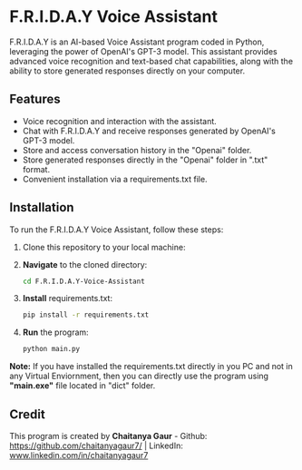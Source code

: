 # F.R.I.D.A.Y Voice Assistant

F.R.I.D.A.Y is an AI-based Voice Assistant program coded in Python, leveraging the power of OpenAI's GPT-3 model. This assistant provides advanced voice recognition and text-based chat capabilities, along with the ability to store generated responses directly on your computer.

## Features

- Voice recognition and interaction with the assistant.
- Chat with F.R.I.D.A.Y and receive responses generated by OpenAI's GPT-3 model.
- Store and access conversation history in the "Openai" folder.
- Store generated responses directly in the "Openai" folder in ".txt" format.
- Convenient installation via a requirements.txt file.

## Installation

To run the F.R.I.D.A.Y Voice Assistant, follow these steps:

1. Clone this repository to your local machine:

2. **Navigate** to the cloned directory:
   ```bash
   cd F.R.I.D.A.Y-Voice-Assistant
3. **Install** requirements.txt:
   ```bash
   pip install -r requirements.txt
4. **Run** the program:
   ```bash
   python main.py
**Note:** If you have installed the requirements.txt directly in you PC and not in any Virtual Enviornment, then you can directly use the program using **"main.exe"** file located in "dict" folder.

## Credit
This program is created by **Chaitanya Gaur** - Github: https://github.com/chaitanyagaur7/             | LinkedIn:  www.linkedin.com/in/chaitanyagaur7
   
